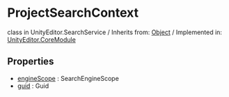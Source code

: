 # ProjectSearchContext
class in UnityEditor.SearchService
 / Inherits from: <a href="https://docs.unity3d.com/6000.1/Documentation/ScriptReference/Object.html">Object</a> / Implemented in: <a href="https://docs.unity3d.com/6000.1/Documentation/ScriptReference/UnityEditor.CoreModule.html">UnityEditor.CoreModule</a>

## Properties
- <a href="https://docs.unity3d.com/6000.1/Documentation/ScriptReference/ProjectSearchContext-engineScope.html">engineScope</a> : SearchEngineScope
- <a href="https://docs.unity3d.com/6000.1/Documentation/ScriptReference/ProjectSearchContext-guid.html">guid</a> : Guid
